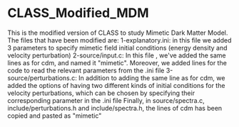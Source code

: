 # CLASS_Modified_MDM
This is the modified version of CLASS to study Mimetic Dark Matter Model. The files that have been modified are:
1-explanatory.ini: in this file we added 3 parameters to specify mimetic field initial conditions (energy density and velocity perturbation)
2-source/input.c: In this file , we've added the same lines as for cdm, and named it "mimetic". Moreover, we added lines for the code to read the relevant parameters from the .ini file
3-source/perturbations.c: In addition to adding the same line as for cdm, we added the options of having two different kinds of initial conditions for the velocity perturbations, which can be chosen by specifying their corresponding parameter in the .ini file
Finally, in source/spectra.c, include/perturbations.h and include/spectra.h, the lines of cdm has been copied and pasted as "mimetic"
